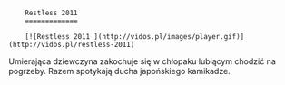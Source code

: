 
        Restless 2011 
        =============
        
        [![Restless 2011 ](http://vidos.pl/images/player.gif)](http://vidos.pl/restless-2011)
        
        
 Umierająca dziewczyna zakochuje się w chłopaku lubiącym chodzić na pogrzeby. Razem spotykają ducha japońskiego kamikadze.
    
